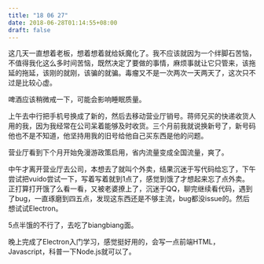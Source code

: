 ```yaml
---
title: "18 06 27"
date: 2018-06-28T01:14:55+08:00
draft: false
---
```


这几天一直想着老板，想着想着就给妖魔化了。我不应该就因为一个绊脚石苦恼，不值得我化这么多时间苦恼，既然决定了要做的事情，麻烦事就让它只管来，该拖延的拖延，该刚的就刚，该骗的就骗。毒瘤又不是一次两次一天两天了，这次只不过是比较心虚。

啤酒应该稍微戒一下，可能会影响睡眠质量。

上午去中行把手机号换成了新的，然后去移动营业厅销号。蒋师兄买的快递收货人用的我，因为我经常在公司呆着能够及时收货。三个月前我就说换新号了，新号码他也不是不知道，他坚持用我的旧号给他自己买东西是他的问题。

营业厅看到下个月开始免漫游政策启用，省内流量变成全国流量，爽了。

中午才离开营业厅去公司，本想去了就叫个外卖，结果沉迷于写代码给忘了，下午尝试把vuido尝试一下，写着写着就到1点了，感觉到饿了才想起来忘了点外卖。正打算打开饿了么看一看，又被老婆撩上了，沉迷于QQ，聊完继续看代码，遇到了bug，一直琢磨到四五点，发现这东西还是不够主流，bug都没issue的。然后想试试Electron。

5点半饿的不行了，去吃了biangbiang面。

晚上完成了Electron入门学习，感觉挺好用的，会写一点前端HTML，Javascript，科普一下Node.js就可以了。
